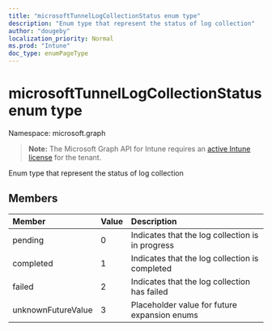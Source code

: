 ```yaml
---
title: "microsoftTunnelLogCollectionStatus enum type"
description: "Enum type that represent the status of log collection"
author: "dougeby"
localization_priority: Normal
ms.prod: "Intune"
doc_type: enumPageType
---
```


# microsoftTunnelLogCollectionStatus enum type

Namespace: microsoft.graph

> **Note:** The Microsoft Graph API for Intune requires an [active Intune license](https://go.microsoft.com/fwlink/?linkid=839381) for the tenant.

Enum type that represent the status of log collection

## Members
|Member|Value|Description|
|:---|:---|:---|
|pending|0|Indicates that the log collection is in progress|
|completed|1|Indicates that the log collection is completed|
|failed|2|Indicates that the log collection has failed|
|unknownFutureValue|3|Placeholder value for future expansion enums|





